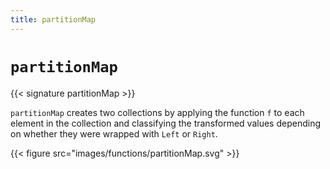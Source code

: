 ```yaml
---
title: partitionMap
---
```


# `partitionMap`

{{< signature partitionMap >}}

`partitionMap` creates two collections by applying the function `f` to each element in the collection and classifying the transformed values depending on whether they were wrapped with `Left` or `Right`.

{{< figure src="images/functions/partitionMap.svg" >}}
